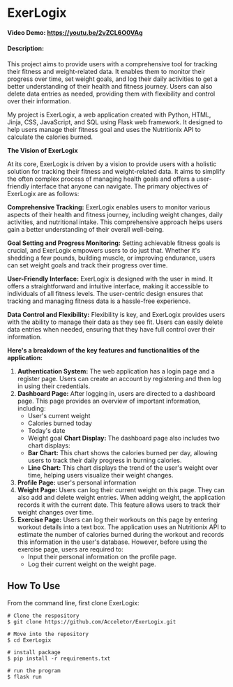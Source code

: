 
# ExerLogix
#### Video Demo:  <https://youtu.be/2vZCL6O0VAg>
#### Description:
This project aims to provide users with a comprehensive tool for tracking their fitness and weight-related data. It enables them to monitor their progress over time, set weight goals, and log their daily activities to get a better understanding of their health and fitness journey. Users can also delete data entries as needed, providing them with flexibility and control over their information.

My project is ExerLogix, a web application created with Python, HTML, Jinja, CSS, JavaScript, and  SQL using Flask web framework. It designed to help users manage their fitness goal and uses the Nutritionix API to  calculate the calories burned.

**The Vision of ExerLogix**

At its core, ExerLogix is driven by a vision to provide users with a holistic solution for tracking their fitness and weight-related data. It aims to simplify the often complex process of managing health goals and offers a user-friendly interface that anyone can navigate. The primary objectives of ExerLogix are as follows:

**Comprehensive Tracking:** ExerLogix enables users to monitor various aspects of their health and fitness journey, including weight changes, daily activities, and nutritional intake. This comprehensive approach helps users gain a better understanding of their overall well-being.

**Goal Setting and Progress Monitoring:** Setting achievable fitness goals is crucial, and ExerLogix empowers users to do just that. Whether it's shedding a few pounds, building muscle, or improving endurance, users can set weight goals and track their progress over time.

**User-Friendly Interface:** ExerLogix is designed with the user in mind. It offers a straightforward and intuitive interface, making it accessible to individuals of all fitness levels. The user-centric design ensures that tracking and managing fitness data is a hassle-free experience.

**Data Control and Flexibility:** Flexibility is key, and ExerLogix provides users with the ability to manage their data as they see fit. Users can easily delete data entries when needed, ensuring that they have full control over their information.

**Here's a breakdown of the key features and functionalities of the application:**
1. **Authentication System:** The web application has a login page and a register page. Users can create an account by registering and then log in using their credentials.
2. **Dashboard Page:** After logging in, users are directed to a dashboard page. This page provides an overview of important information, including:
    - User's current weight
    - Calories burned today
    - Today's date
    - Weight goal
     **Chart Display:** The dashboard page also includes two chart displays:
    - **Bar Chart:** This chart shows the calories burned per day, allowing users to track their daily progress in burning calories.
    - **Line Chart:** This chart displays the trend of the user's weight over time, helping users visualize their weight changes.
3. **Profile Page:** user's personal information
4. **Weight Page:** Users can log their current weight on this page. They can also add and delete weight entries. When adding weight, the application records it with the current date. This feature allows users to track their weight changes over time.
5. **Exercise Page:** Users can log their workouts on this page by entering workout details into a text box. The application uses an Nutritionix API to estimate the number of calories burned during the workout and records this information in the user's database. However, before using the exercise page, users are required to:
    *  Input their personal information on the profile page.
    * Log their current weight on the weight page.
  
## How To Use
From the command line, first clone ExerLogix:
```
# Clone the respository
$ git clone https://github.com/Acceletor/ExerLogix.git

# Move into the repository
$ cd ExerLogix

# install package
$ pip install -r requirements.txt

# run the program
$ flask run
```
